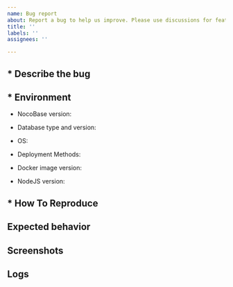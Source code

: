 ```yaml
---
name: Bug report
about: Report a bug to help us improve. Please use discussions for feature requests.
title: ''
labels: ''
assignees: ''

---
```


<!-- Note: Please do not clear the contents of the issue template. Items marked with * are required. Issues not filled out according to the template will be closed. -->
<!-- 注意：请不要将 issue 模板内容清空，带 * 的项目为必填项，没有按照模板填写的issue将被关闭。-->

## * Describe the bug

<!-- A clear and concise description of what the bug is. -->

## * Environment

<!-- Please view it by clicking on the ? icon in the upper right corner of the NocoBase navigation bar. -->
- NocoBase version:

<!-- [e.g. PostgreSQL 12, MySQL 8.x, SQLite] -->
- Database type and version: 
  
<!-- [e.g. MacOS, Windows] -->
- OS:

<!-- Docker, Create-nocobase-app, Git source code -->
- Deployment Methods:

<!-- If using Docker for deployment, please provide. [e.g. nocobase/nocobase:latest] -->
- Docker image version:

<!-- If using Create-nocobase-app or Git source code for deployment, please provide. -->
- NodeJS version:


## * How To Reproduce

<!-- Please describe the reproduction process in as much detail as possible. -->

## Expected behavior

<!-- A clear and concise description of what you expected to happen. -->

## Screenshots

<!-- If applicable, add screenshots to help explain your problem. -->

## Logs

<!-- If it's an API error, please provide the relevant server logs. -->
